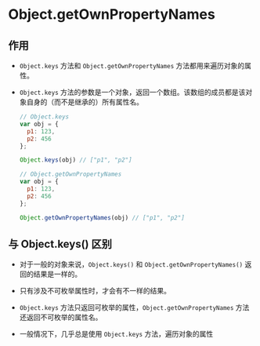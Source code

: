 # Object.getOwnPropertyNames

## 作用

  - `Object.keys` 方法和 `Object.getOwnPropertyNames` 方法都用来遍历对象的属性。

  - `Object.keys` 方法的参数是一个对象，返回一个数组。该数组的成员都是该对象自身的（而不是继承的）所有属性名。

    ```javascript
    // Object.keys
    var obj = {
      p1: 123,
      p2: 456
    };

    Object.keys(obj) // ["p1", "p2"]
    ```

    ```javascript
    // Object.getOwnPropertyNames
    var obj = {
      p1: 123,
      p2: 456
    };

    Object.getOwnPropertyNames(obj) // ["p1", "p2"]
    ```

## 与 Object.keys() 区别

  - 对于一般的对象来说，`Object.keys()` 和 `Object.getOwnPropertyNames()` 返回的结果是一样的。

  - 只有涉及不可枚举属性时，才会有不一样的结果。

  - `Object.keys` 方法只返回可枚举的属性，`Object.getOwnPropertyNames` 方法还返回不可枚举的属性名。

  - 一般情况下，几乎总是使用 `Object.keys` 方法，遍历对象的属性
